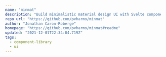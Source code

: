 ```yaml
---
name: "minmat"
description: "Build minimalistic material design UI with Svelte components."
repo_url: "https://github.com/pvharmo/minmat"
author: "Jonathan Caron-Roberge"
homepage: "https://github.com/pvharmo/minmat#readme"
updated: "2021-12-01T22:34:04.719Z"
tags: 
  - component-library
  - ui
---
```

